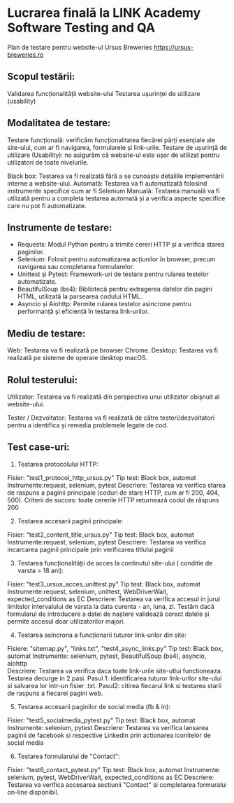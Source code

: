 # Lucrarea finală la LINK Academy Software Testing and QA

Plan de testare pentru website-ul Ursus Breweries
https://ursus-breweries.ro

## Scopul testării:

Validarea funcționalității website-ului
Testarea ușurinței de utilizare (usability)

## Modalitatea de testare:

Testare funcțională: verificăm funcționalitatea fiecărei părți esențiale ale site-ului, cum ar fi navigarea, formularele și link-urile.
Testare de ușurință de utilizare (Usability): ne asigurăm că website-ul este ușor de utilizat pentru utilizatori de toate nivelurile.

Black box: Testarea va fi realizată fără a se cunoaște detaliile implementării interne a website-ului.
Automată: Testarea va fi automatizată folosind instrumente specifice cum ar fi Selenium
Manuală: Testarea manuală va fi utilizată pentru a completa testarea automată și a verifica aspecte specifice care nu pot fi automatizate.

## Instrumente de testare:

- Requests: Modul Python pentru a trimite cereri HTTP și a verifica starea paginilor.
- Selenium: Folosit pentru automatizarea acțiunilor în browser, precum navigarea sau completarea formularelor.
- Unittest și Pytest: Framework-uri de testare pentru rularea testelor automatizate.
- BeautifulSoup (bs4): Bibliotecă pentru extragerea datelor din pagini HTML, utilizată la parsearea codului HTML.
- Asyncio și Aiohttp: Permite rularea testelor asincrone pentru performanță și eficiență în testarea link-urilor.

## Mediu de testare:

Web: Testarea va fi realizată pe browser Chrome.
Desktop: Testarea va fi realizată pe sisteme de operare desktop macOS.

## Rolul testerului:

Utilizator: Testarea va fi realizată din perspectiva unui utilizator obișnuit al website-ului.

Tester / Dezvoltator: Testarea va fi realizată de către testeri/dezvoltatori pentru a identifica și remedia problemele legate de cod.

## Test case-uri:

1. Testarea protocolului HTTP:

Fisier: "test1_protocol_http_ursus.py"
Tip test: Black box, automat
Instrumente:request, selenium, pytest
Descriere: Testarea va verifica starea de raspuns a paginii principale (coduri de stare HTTP, cum ar fi 200, 404, 500).
Criterii de succes: toate cererile HTTP returnează codul de răspuns 200

2. Testarea accesarii paginii principale:

Fisier: "test2_content_title_ursus.py"
Tip test: Black box, automat
Instrumente:request, selenium, pytest
Descriere: Testarea va verifica incarcarea paginii principale prin verificarea titlului paginii

3. Testarea funcționalității de acces la continutul site-ului ( conditie de varsta > 18 ani):

Fisier: "test3_ursus_acces_unittest.py"
Tip test: Black box, automat
Instrumente:request, selenium, unittest, WebDriverWait, expected_conditions as EC
Descriere: Testarea va verifica accesul in jurul limitelor intervalului de varsta la data curenta - an, luna, zi. Testăm dacă formularul de introducere a datei de naștere validează corect datele și permite accesul doar utilizatorilor majori.

4. Testarea asincrona a funcționarii tuturor link-urilor din site:

Fisiere: "sitemap.py", "links.txt", "test4_async_links.py"
Tip test: Black box, automat
Instrumente: selenium, pytest, BeautifulSoup (bs4), asyncio, aiohttp  
Descriere: Testarea va verifica daca toate link-urile site-utlui functioneaza. Testarea decurge in 2 pasi. Pasul 1: identificarea tuturor link-urilor site-ului si salvarea lor intr-un fisier .txt. Pasul2: citirea fiecarui link si testarea starii de raspuns a fiecarei pagini web.

5. Testarea accesarii paginilor de social media (fb & in):

Fisier: "test5_socialmedia_pytest.py"
Tip test: Black box, automat
Instrumente: selenium, pytest
Descriere: Testarea va verifica lansarea paginii de facebook si respective Linkedin prin actionarea iconitelor de social media

6. Testarea formularului de "Contact":

Fisier: "test6_contact_pytest.py"
Tip test: Black box, automat
Instrumente: selenium, pytest, WebDriverWait, expected_conditions as EC
Descriere: Testarea va verifica accesarea sectiunii "Contact" si completarea formuralui on-line disponibil.
